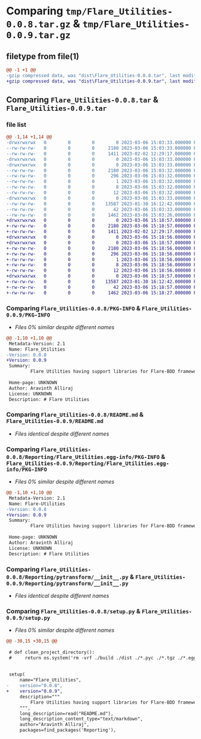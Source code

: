 # Comparing `tmp/Flare_Utilities-0.0.8.tar.gz` & `tmp/Flare_Utilities-0.0.9.tar.gz`

## filetype from file(1)

```diff
@@ -1 +1 @@
-gzip compressed data, was "dist\Flare_Utilities-0.0.8.tar", last modified: Mon Mar  6 15:03:33 2023, max compression
+gzip compressed data, was "dist\Flare_Utilities-0.0.9.tar", last modified: Mon Mar  6 15:18:57 2023, max compression
```

## Comparing `Flare_Utilities-0.0.8.tar` & `Flare_Utilities-0.0.9.tar`

### file list

```diff
@@ -1,14 +1,14 @@
-drwxrwxrwx   0        0        0        0 2023-03-06 15:03:33.000000 Flare_Utilities-0.0.8/
--rw-rw-rw-   0        0        0     2180 2023-03-06 15:03:33.000000 Flare_Utilities-0.0.8/PKG-INFO
--rw-rw-rw-   0        0        0     1411 2023-02-02 12:29:17.000000 Flare_Utilities-0.0.8/README.md
-drwxrwxrwx   0        0        0        0 2023-03-06 15:03:33.000000 Flare_Utilities-0.0.8/Reporting/
-drwxrwxrwx   0        0        0        0 2023-03-06 15:03:33.000000 Flare_Utilities-0.0.8/Reporting/Flare_Utilities.egg-info/
--rw-rw-rw-   0        0        0     2180 2023-03-06 15:03:32.000000 Flare_Utilities-0.0.8/Reporting/Flare_Utilities.egg-info/PKG-INFO
--rw-rw-rw-   0        0        0      296 2023-03-06 15:03:32.000000 Flare_Utilities-0.0.8/Reporting/Flare_Utilities.egg-info/SOURCES.txt
--rw-rw-rw-   0        0        0        1 2023-03-06 15:03:32.000000 Flare_Utilities-0.0.8/Reporting/Flare_Utilities.egg-info/dependency_links.txt
--rw-rw-rw-   0        0        0        8 2023-03-06 15:03:32.000000 Flare_Utilities-0.0.8/Reporting/Flare_Utilities.egg-info/requires.txt
--rw-rw-rw-   0        0        0       12 2023-03-06 15:03:32.000000 Flare_Utilities-0.0.8/Reporting/Flare_Utilities.egg-info/top_level.txt
-drwxrwxrwx   0        0        0        0 2023-03-06 15:03:33.000000 Flare_Utilities-0.0.8/Reporting/pytransform/
--rw-rw-rw-   0        0        0    13587 2023-01-30 16:12:42.000000 Flare_Utilities-0.0.8/Reporting/pytransform/__init__.py
--rw-rw-rw-   0        0        0       42 2023-03-06 15:03:33.000000 Flare_Utilities-0.0.8/setup.cfg
--rw-rw-rw-   0        0        0     1462 2023-03-06 15:03:26.000000 Flare_Utilities-0.0.8/setup.py
+drwxrwxrwx   0        0        0        0 2023-03-06 15:18:57.000000 Flare_Utilities-0.0.9/
+-rw-rw-rw-   0        0        0     2180 2023-03-06 15:18:57.000000 Flare_Utilities-0.0.9/PKG-INFO
+-rw-rw-rw-   0        0        0     1411 2023-02-02 12:29:17.000000 Flare_Utilities-0.0.9/README.md
+drwxrwxrwx   0        0        0        0 2023-03-06 15:18:56.000000 Flare_Utilities-0.0.9/Reporting/
+drwxrwxrwx   0        0        0        0 2023-03-06 15:18:57.000000 Flare_Utilities-0.0.9/Reporting/Flare_Utilities.egg-info/
+-rw-rw-rw-   0        0        0     2180 2023-03-06 15:18:56.000000 Flare_Utilities-0.0.9/Reporting/Flare_Utilities.egg-info/PKG-INFO
+-rw-rw-rw-   0        0        0      296 2023-03-06 15:18:56.000000 Flare_Utilities-0.0.9/Reporting/Flare_Utilities.egg-info/SOURCES.txt
+-rw-rw-rw-   0        0        0        1 2023-03-06 15:18:56.000000 Flare_Utilities-0.0.9/Reporting/Flare_Utilities.egg-info/dependency_links.txt
+-rw-rw-rw-   0        0        0        8 2023-03-06 15:18:56.000000 Flare_Utilities-0.0.9/Reporting/Flare_Utilities.egg-info/requires.txt
+-rw-rw-rw-   0        0        0       12 2023-03-06 15:18:56.000000 Flare_Utilities-0.0.9/Reporting/Flare_Utilities.egg-info/top_level.txt
+drwxrwxrwx   0        0        0        0 2023-03-06 15:18:57.000000 Flare_Utilities-0.0.9/Reporting/pytransform/
+-rw-rw-rw-   0        0        0    13587 2023-01-30 16:12:42.000000 Flare_Utilities-0.0.9/Reporting/pytransform/__init__.py
+-rw-rw-rw-   0        0        0       42 2023-03-06 15:18:57.000000 Flare_Utilities-0.0.9/setup.cfg
+-rw-rw-rw-   0        0        0     1462 2023-03-06 15:18:27.000000 Flare_Utilities-0.0.9/setup.py
```

### Comparing `Flare_Utilities-0.0.8/PKG-INFO` & `Flare_Utilities-0.0.9/PKG-INFO`

 * *Files 0% similar despite different names*

```diff
@@ -1,10 +1,10 @@
 Metadata-Version: 2.1
 Name: Flare_Utilities
-Version: 0.0.8
+Version: 0.0.9
 Summary: 
         Flare Utilities having support libraries for Flare-BDD framework for reporting purposes.
     
 Home-page: UNKNOWN
 Author: Aravinth Alliraj
 License: UNKNOWN
 Description: # Flare Utilities
```

### Comparing `Flare_Utilities-0.0.8/README.md` & `Flare_Utilities-0.0.9/README.md`

 * *Files identical despite different names*

### Comparing `Flare_Utilities-0.0.8/Reporting/Flare_Utilities.egg-info/PKG-INFO` & `Flare_Utilities-0.0.9/Reporting/Flare_Utilities.egg-info/PKG-INFO`

 * *Files 0% similar despite different names*

```diff
@@ -1,10 +1,10 @@
 Metadata-Version: 2.1
 Name: Flare-Utilities
-Version: 0.0.8
+Version: 0.0.9
 Summary: 
         Flare Utilities having support libraries for Flare-BDD framework for reporting purposes.
     
 Home-page: UNKNOWN
 Author: Aravinth Alliraj
 License: UNKNOWN
 Description: # Flare Utilities
```

### Comparing `Flare_Utilities-0.0.8/Reporting/pytransform/__init__.py` & `Flare_Utilities-0.0.9/Reporting/pytransform/__init__.py`

 * *Files identical despite different names*

### Comparing `Flare_Utilities-0.0.8/setup.py` & `Flare_Utilities-0.0.9/setup.py`

 * *Files 0% similar despite different names*

```diff
@@ -30,15 +30,15 @@
 
 # def clean_project_directory():
 #     return os.system('rm -vrf ./build ./dist ./*.pyc ./*.tgz ./*.egg-info')
 
 
 setup(
     name="Flare_Utilities",
-    version="0.0.8",
+    version="0.0.9",
     description="""
         Flare Utilities having support libraries for Flare-BDD framework for reporting purposes.
     """,
     long_description=read("README.md"),
     long_description_content_type="text/markdown",
     author="Aravinth Alliraj",
     packages=find_packages('Reporting'),
```

